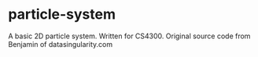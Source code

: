 particle-system
===============

A basic 2D particle system. Written for CS4300. Original source code from Benjamin of datasingularity.com
